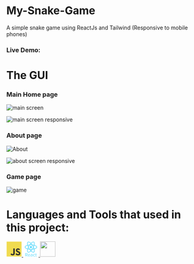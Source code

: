 # My-Snake-Game
A simple snake game using ReactJs and Tailwind (Responsive to mobile phones)


<h3 align="left">Live Demo: </h3>


<h1 align="left">The GUI </h1>



<h3 align="left">Main Home page </h3>

![main screen](https://github.com/TheMostafax/My-Snake-Game/assets/81190585/dc3b464a-ce78-4d0e-851d-add4e6bb35fc)

![main screen responsive](https://github.com/TheMostafax/My-Snake-Game/assets/81190585/7ca52c26-6020-48c3-9fd2-bf380d0f605c)


<h3 align="left">About page</h3>

![About](https://github.com/TheMostafax/My-Snake-Game/assets/81190585/fed22322-961c-41bc-812a-acec1a3664ac)

![about screen responsive](https://github.com/TheMostafax/My-Snake-Game/assets/81190585/6c370f50-5a80-450e-b073-2e7ae41854e9)



<h3 align="left">Game page</h3>

![game](https://github.com/TheMostafax/My-Snake-Game/assets/81190585/2f6cb756-9e05-4794-8b8f-c21fa2adfcf7)




<h1 align="left">Languages and Tools that used in this project: </h1>
<a href="https://developer.mozilla.org/en-US/docs/Web/JavaScript" target="_blank" rel="noreferrer"> <img src="https://raw.githubusercontent.com/devicons/devicon/master/icons/javascript/javascript-original.svg" alt="javascript" width="40" height="40"/><a href="https://reactjs.org/" target="_blank" rel="noreferrer"> <img src="https://raw.githubusercontent.com/devicons/devicon/master/icons/react/react-original-wordmark.svg" alt="react" width="40" height="40"/> </a><a href="https://tailwindcss.com/" rel="nofollow"><img src="https://camo.githubusercontent.com/bdedcbc949feefecc3ff98f7e655ee8151b522e2f32196c648620f5366d909d5/68747470733a2f2f63646e2e6a7364656c6976722e6e65742f67682f64657669636f6e732f64657669636f6e2f69636f6e732f7461696c77696e646373732f7461696c77696e646373732d706c61696e2e737667" width="40" height="40" data-canonical-src="https://cdn.jsdelivr.net/gh/devicons/devicon/icons/tailwindcss/tailwindcss-plain.svg" style="max-width: 100%;"></a>

